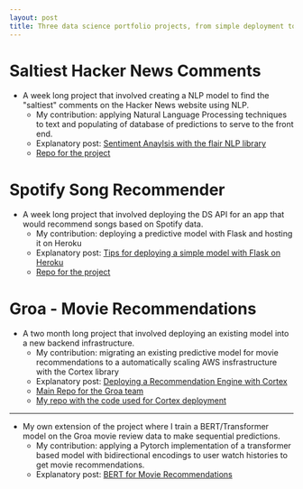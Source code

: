 ```yaml
---
layout: post
title: Three data science portfolio projects, from simple deployment to advanced predictions.
---
```

   

# Saltiest Hacker News Comments 
- A week long project that involved creating a NLP model to find the "saltiest" comments on the Hacker News website using NLP.
	- My contribution: applying Natural Language Processing techniques to text and populating of database of predictions to serve to the front end. 
	- Explanatory post: 
[Sentiment Anaylsis with the flair NLP library](https://medium.com/@rileymjones/sentiment-anaylsis-with-the-flair-nlp-library-cfe830bfd0f4) 
	- [Repo for the project](https://github.com/best-salitest-hacker-news-trolls/machine-learning-engineers)

# Spotify Song Recommender 
- A week long project that involved deploying the DS API for an app that would recommend songs based on Spotify data. 
	- My contribution: deploying a predictive model with Flask and hosting it on Heroku 
	- Explanatory post:
[Tips for deploying a simple model with Flask on Heroku](https://medium.com/@rileymjones/tips-for-deploying-a-simple-model-with-flask-on-heroku-e2617cf71be0)
	- [Repo for the project](https://github.com/spotify-recommendation-engine-3/data_science)

# Groa - Movie Recommendations 
- A two month long project that involved deploying an existing model into a new backend infrastructure. 
	- My contribution: migrating an existing predictive model for movie recommendations to a automatically scaling AWS insfrastructure with the Cortex library 
	- Explanatory post:
[Deploying a Recommendation Engine with Cortex](https://medium.com/@rileymjones/deploying-a-recommendation-engine-with-cortex-12aa9bca8498)
	- [Main Repo for the Groa team](https://github.com/Lambda-School-Labs/Groa-ds)
	- [My repo with the code used for Cortex deployment](https://github.com/rileythejones/Groa/tree/master/cortex)

---
- My own extension of the project where I train a BERT/Transformer model on the Groa movie review data to make sequential predictions.
	- My contribution: applying a Pytorch implementation of a transformer based model with bidirectional encodings to user watch histories to get movie recommendations. 
	- Explanatory post:
[BERT for Movie Recommendations](https://medium.com/@rileymjones/bert-for-movie-recommendations-d20d42f2a829)

